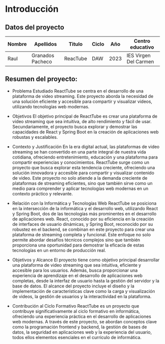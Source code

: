# Introducción

## Datos del proyecto

| Nombre            | Apellidos         | Titulo        | Ciclo        | Año       | Centro educativo     | 
|-------------------|-------------------|---------------|--------------|-----------|----------------------|
| Raul              | Granados Pacheco  | ReacTube      | DAW          | 2023      | IES Virgen Del Carmen| 


## Resumen del proyecto:
- Problema Estudiado
ReactTube se centra en el desarrollo de una plataforma de video streaming. Este proyecto aborda la necesidad de una solución eficiente y accesible para compartir y visualizar videos, utilizando tecnologías web modernas.

- Objetivos
El objetivo principal de ReactTube es crear una plataforma de video streaming que sea intuitiva, de alto rendimiento y fácil de usar. Secundariamente, el proyecto busca explorar y demostrar las capacidades de React y Spring Boot en la creación de aplicaciones web robustas y escalables.

- Contexto y Justificación
En la era digital actual, las plataformas de video streaming se han convertido en una parte integral de nuestra vida cotidiana, ofreciendo entretenimiento, educación y una plataforma para compartir experiencias y conocimientos. ReactTube surge como un proyecto que busca explorar esta tendencia creciente, ofreciendo una solución innovadora y accesible para compartir y visualizar contenido de video. Este proyecto no solo atiende a la demanda creciente de plataformas de streaming eficientes, sino que también sirve como un medio para comprender y aplicar tecnologías web modernas en un contexto práctico y relevante.

- Relación con la Informática y Tecnologías Web
ReactTube se posiciona en la intersección de la informática y el desarrollo web, utilizando React y Spring Boot, dos de las tecnologías más prominentes en el desarrollo de aplicaciones web. React, conocido por su eficiencia en la creación de interfaces de usuario dinámicas, y Spring Boot, reconocido por su robustez en el backend, se combinan en este proyecto para crear una plataforma de streaming completa y funcional. Este enfoque no solo permite abordar desafíos técnicos complejos sino que también proporciona una oportunidad para demostrar la eficacia de estas tecnologías en un entorno de producción real.

- Objetivos y Alcance
El proyecto tiene como objetivo principal desarrollar una plataforma de video streaming que sea intuitiva, eficiente y accesible para los usuarios. Además, busca proporcionar una experiencia de aprendizaje en el desarrollo de aplicaciones web completas, desde la interfaz de usuario hasta la gestión del servidor y la base de datos. El alcance del proyecto incluye el diseño y la implementación de características clave como la carga y visualización de videos, la gestión de usuarios y la interactividad en la plataforma.

- Contribución al Ciclo Formativo
ReactTube es un proyecto que contribuye significativamente al ciclo formativo en informática, ofreciendo una experiencia práctica en el desarrollo de aplicaciones web modernas. A través de este proyecto, se abordan conceptos clave como la programación frontend y backend, la gestión de bases de datos, la seguridad en aplicaciones web y la experiencia del usuario, todos ellos elementos esenciales en el currículo de informática.
